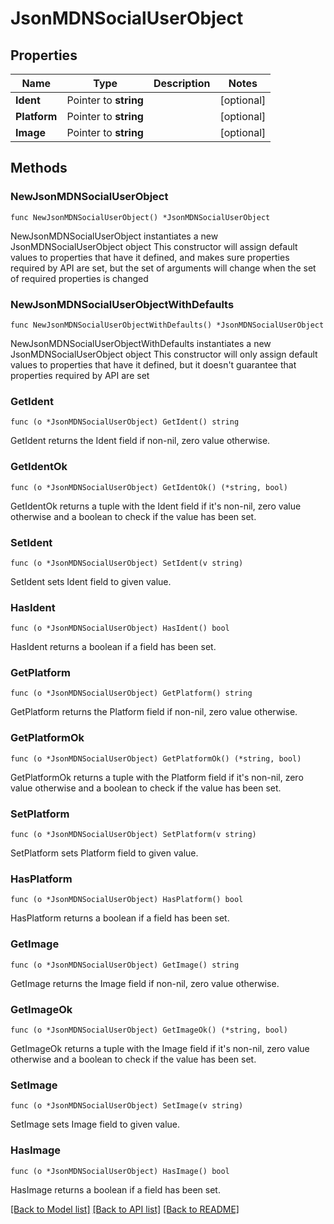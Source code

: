 # JsonMDNSocialUserObject

## Properties

Name | Type | Description | Notes
------------ | ------------- | ------------- | -------------
**Ident** | Pointer to **string** |  | [optional] 
**Platform** | Pointer to **string** |  | [optional] 
**Image** | Pointer to **string** |  | [optional] 

## Methods

### NewJsonMDNSocialUserObject

`func NewJsonMDNSocialUserObject() *JsonMDNSocialUserObject`

NewJsonMDNSocialUserObject instantiates a new JsonMDNSocialUserObject object
This constructor will assign default values to properties that have it defined,
and makes sure properties required by API are set, but the set of arguments
will change when the set of required properties is changed

### NewJsonMDNSocialUserObjectWithDefaults

`func NewJsonMDNSocialUserObjectWithDefaults() *JsonMDNSocialUserObject`

NewJsonMDNSocialUserObjectWithDefaults instantiates a new JsonMDNSocialUserObject object
This constructor will only assign default values to properties that have it defined,
but it doesn't guarantee that properties required by API are set

### GetIdent

`func (o *JsonMDNSocialUserObject) GetIdent() string`

GetIdent returns the Ident field if non-nil, zero value otherwise.

### GetIdentOk

`func (o *JsonMDNSocialUserObject) GetIdentOk() (*string, bool)`

GetIdentOk returns a tuple with the Ident field if it's non-nil, zero value otherwise
and a boolean to check if the value has been set.

### SetIdent

`func (o *JsonMDNSocialUserObject) SetIdent(v string)`

SetIdent sets Ident field to given value.

### HasIdent

`func (o *JsonMDNSocialUserObject) HasIdent() bool`

HasIdent returns a boolean if a field has been set.

### GetPlatform

`func (o *JsonMDNSocialUserObject) GetPlatform() string`

GetPlatform returns the Platform field if non-nil, zero value otherwise.

### GetPlatformOk

`func (o *JsonMDNSocialUserObject) GetPlatformOk() (*string, bool)`

GetPlatformOk returns a tuple with the Platform field if it's non-nil, zero value otherwise
and a boolean to check if the value has been set.

### SetPlatform

`func (o *JsonMDNSocialUserObject) SetPlatform(v string)`

SetPlatform sets Platform field to given value.

### HasPlatform

`func (o *JsonMDNSocialUserObject) HasPlatform() bool`

HasPlatform returns a boolean if a field has been set.

### GetImage

`func (o *JsonMDNSocialUserObject) GetImage() string`

GetImage returns the Image field if non-nil, zero value otherwise.

### GetImageOk

`func (o *JsonMDNSocialUserObject) GetImageOk() (*string, bool)`

GetImageOk returns a tuple with the Image field if it's non-nil, zero value otherwise
and a boolean to check if the value has been set.

### SetImage

`func (o *JsonMDNSocialUserObject) SetImage(v string)`

SetImage sets Image field to given value.

### HasImage

`func (o *JsonMDNSocialUserObject) HasImage() bool`

HasImage returns a boolean if a field has been set.


[[Back to Model list]](../README.md#documentation-for-models) [[Back to API list]](../README.md#documentation-for-api-endpoints) [[Back to README]](../README.md)


